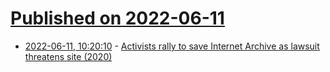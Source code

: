 # [Published on 2022-06-11](index.md)

* [2022-06-11, 10:20:10](https://news.ycombinator.com/item?id=31703394) - [Activists rally to save Internet Archive as lawsuit threatens site (2020)](https://decrypt.co/31906/activists-rally-save-internet-archive-lawsuit-threatens)
